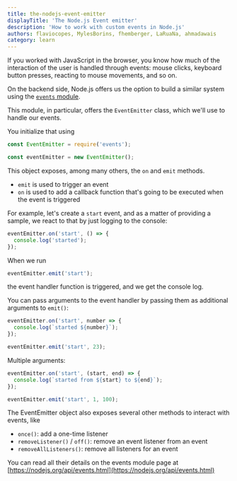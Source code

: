 ```yaml
---
title: the-nodejs-event-emitter
displayTitle: 'The Node.js Event emitter'
description: 'How to work with custom events in Node.js'
authors: flaviocopes, MylesBorins, fhemberger, LaRuaNa, ahmadawais
category: learn
---
```


If you worked with JavaScript in the browser, you know how much of the interaction of the user is handled through events: mouse clicks, keyboard button presses, reacting to mouse movements, and so on.

On the backend side, Node.js offers us the option to build a similar system using the [`events` module](https://nodejs.org/api/events.html).

This module, in particular, offers the `EventEmitter` class, which we'll use to handle our events.

You initialize that using

```js
const EventEmitter = require('events');

const eventEmitter = new EventEmitter();
```

This object exposes, among many others, the `on` and `emit` methods.

* `emit` is used to trigger an event
* `on` is used to add a callback function that's going to be executed when the event is triggered

For example, let's create a `start` event, and as a matter of providing a sample, we react to that by just logging to the console:

```js
eventEmitter.on('start', () => {
  console.log('started');
});
```

When we run

```js
eventEmitter.emit('start');
```

the event handler function is triggered, and we get the console log.

You can pass arguments to the event handler by passing them as additional arguments to `emit()`:

```js
eventEmitter.on('start', number => {
  console.log(`started ${number}`);
});

eventEmitter.emit('start', 23);
```

Multiple arguments:

```js
eventEmitter.on('start', (start, end) => {
  console.log(`started from ${start} to ${end}`);
});

eventEmitter.emit('start', 1, 100);
```

The EventEmitter object also exposes several other methods to interact with events, like

* `once()`: add a one-time listener
* `removeListener()` / `off()`: remove an event listener from an event
* `removeAllListeners()`: remove all listeners for an event

You can read all their details on the events module page at [https://nodejs.org/api/events.html](https://nodejs.org/api/events.html)
